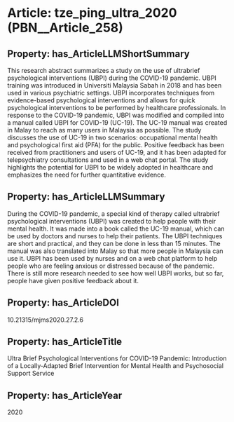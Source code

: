 # Article: __tze_ping_ultra_2020__ (PBN__Article_258)

## Property: has_ArticleLLMShortSummary

This research abstract summarizes a study on the use of ultrabrief psychological interventions (UBPI) during the COVID-19 pandemic. UBPI training was introduced in Universiti Malaysia Sabah in 2018 and has been used in various psychiatric settings. UBPI incorporates techniques from evidence-based psychological interventions and allows for quick psychological interventions to be performed by healthcare professionals. In response to the COVID-19 pandemic, UBPI was modified and compiled into a manual called UBPI for COVID-19 (UC-19). The UC-19 manual was created in Malay to reach as many users in Malaysia as possible. The study discusses the use of UC-19 in two scenarios: occupational mental health and psychological first aid (PFA) for the public. Positive feedback has been received from practitioners and users of UC-19, and it has been adapted for telepsychiatry consultations and used in a web chat portal. The study highlights the potential for UBPI to be widely adopted in healthcare and emphasizes the need for further quantitative evidence.

## Property: has_ArticleLLMSummary

During the COVID-19 pandemic, a special kind of therapy called ultrabrief psychological interventions (UBPI) was created to help people with their mental health. It was made into a book called the UC-19 manual, which can be used by doctors and nurses to help their patients. The UBPI techniques are short and practical, and they can be done in less than 15 minutes. The manual was also translated into Malay so that more people in Malaysia can use it. UBPI has been used by nurses and on a web chat platform to help people who are feeling anxious or distressed because of the pandemic. There is still more research needed to see how well UBPI works, but so far, people have given positive feedback about it.

## Property: has_ArticleDOI

10.21315/mjms2020.27.2.6

## Property: has_ArticleTitle

Ultra Brief Psychological Interventions for COVID-19 Pandemic: Introduction of a Locally-Adapted Brief Intervention for Mental Health and Psychosocial Support Service

## Property: has_ArticleYear

2020


